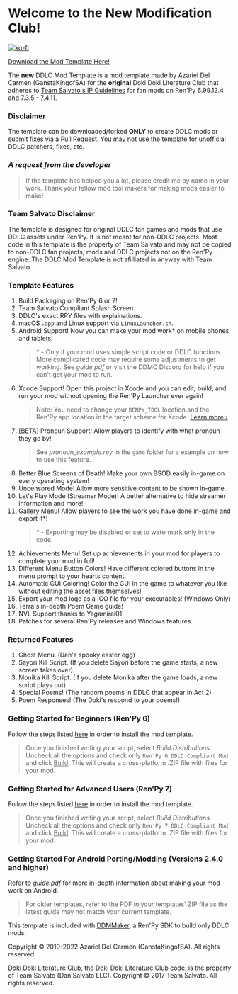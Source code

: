 # Welcome to the **New** Modification Club!

[![ko-fi](https://www.ko-fi.com/img/githubbutton_sm.svg)](https://ko-fi.com/K3K22K8SU)

[<u>Download the Mod Template Here!</u>](https://github.com/GanstaKingofSA/DDLCModTemplate2.0/releases/3.0.1)

The **new** DDLC Mod Template is a mod template made by Azariel Del Carmen (GanstaKingofSA) for the **original** Doki Doki Literature Club that adheres to [Team Salvato's IP Guidelines](http://teamsalvato.com/ip-guidelines/) for fan mods on Ren'Py 6.99.12.4 and 7.3.5 - 7.4.11.

### **Disclaimer**
The template can be downloaded/forked **ONLY** to create DDLC mods or submit fixes via a Pull Request. You may not use the template for unofficial DDLC patchers, fixes, etc.

### *A request from the developer*
> If the template has helped you a lot, please credit me by name in your work. Thank your fellow mod tool makers for making mods easier to make!

### Team Salvato Disclaimer
The template is designed for original DDLC fan games and mods that use DDLC assets under Ren'Py. It is not meant for non-DDLC projects. 
Most code in this template is the property of Team Salvato and may not be copied to non-DDLC fan projects, mods and DDLC projects not on the Ren'Py engine.
The DDLC Mod Template is not afilliated in anyway with Team Salvato.

### Template Features
1. Build Packaging on Ren'Py 6 or 7!
2. Team Salvato Compliant Splash Screen.
3. DDLC's exact RPY files with explainations.
5. macOS `.app` and Linux support via `LinuxLauncher.sh`.
6. Android Support! Now you can make your mod work* on mobile phones and tablets!
    > \* - Only if your mod uses simple script code or DDLC functions. More complicated code may require some adjustments to get working. See *guide.pdf* or visit the DDMC Discord for help if you can't get your mod to run.
7. Xcode Support! Open this project in Xcode and you can edit, build, and run your mod without opening the Ren'Py Launcher ever again! 
    > Note: You need to change your `RENPY_TOOL` location and the Ren'Py app location in the target scheme for Xcode. [Learn more &rsaquo;](XCODE.md)
8. [BETA] Pronoun Support! Allow players to identify with what pronoun they go by!
    > See *pronoun_example.rpy* in the `game` folder for a example on how to use this feature.
9. Better Blue Screens of Death! Make your own BSOD easily in-game on every operating system! 
10. Uncensored Mode! Allow more sensitive content to be shown in-game.
11. Let's Play Mode (Streamer Mode)! A better alternative to hide streamer information and more!
12. Gallery Menu! Allow players to see the work you have done in-game and export it*!
    > \* - Exporting may be disabled or set to watermark only in the code.
13. Achievements Menu! Set up achievements in your mod for players to complete your mod in full!
14. Different Menu Button Colors! Have different colored buttons in the menu prompt to your hearts content.
15. Automatic GUI Coloring! Color the GUI in the game to whatever you like without editing the asset files themselves! 
16. Export your mod logo as a ICO file for your executables! (Windows Only)
17. Terra's in-depth Poem Game guide!
18. NVL Support thanks to Yagamirai01!
19. Patches for several Ren'Py releases and Windows features.

### Returned Features
1. Ghost Menu. (Dan's spooky easter egg)
2. Sayori Kill Script. (If you delete Sayori before the game starts, a new screen takes over)
3. Monika Kill Script. (If you delete Monika after the game loads, a new script plays out)
4. Special Poems! (The random poems in DDLC that appear in Act 2)
5. Poem Responses! (The Doki's respond to your poems!)

### Getting Started for Beginners (Ren'Py 6)
Follow the steps listed [here](https://ganstakingofsa.github.io/information/guides/Installing-the-Mod-Template-Legacy.html) in order to install the mod template.
> Once you finished writing your script, select *Build Distributions*. Uncheck all the options and check only `Ren'Py 6 DDLC Compliant Mod` and click <u>Build</u>. This will create a cross-platform .ZIP file with files for your mod.

### Getting Started for Advanced Users (Ren'Py 7)
Follow the steps listed [here](https://ganstakingofsa.github.io/information/guides/Installing-the-Mod-Template-Recent.html) in order to install the mod template.
> Once you finished writing your script, select *Build Distributions*. Uncheck all the options and check only `Ren'Py 7 DDLC Compliant Mod` and click <u>Build</u>. This will create a cross-platform .ZIP file with files for your mod.

### Getting Started For Android Porting/Modding (Versions 2.4.0 and higher)
Refer to [*guide.pdf*](guide.pdf) for more in-depth information about making your mod work on Android.
> For older templates, refer to the PDF in your templates' ZIP file as the latest guide may not match your current template.

This template is included with [DDMMaker](https://github.com/GanstaKingofSA/DDLC-ModMaker/releases), a Ren'Py SDK to build only DDLC mods.

Copyright © 2019-2022 Azariel Del Carmen (GanstaKingofSA). All rights reserved.

Doki Doki Literature Club, the Doki Doki Literature Club code, is the property of Team Salvato (Dan Salvato LLC). Copyright © 2017 Team Salvato. All rights reserved.
